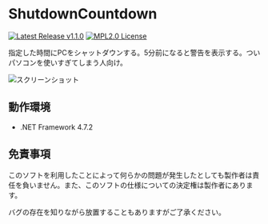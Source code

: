 # ShutdownCountdown
[![Latest Release v1.1.0](https://img.shields.io/badge/latest-v1.1.0-green)](https://github.com/yuma140902/ShutdownCountdown/releases)
[![MPL2.0 License](https://img.shields.io/badge/License-MPL2.0-blue)](LICENSE)

指定した時間にPCをシャットダウンする。5分前になると警告を表示する。ついパソコンを使いすぎてしまう人向け。

![スクリーンショット](https://i.imgur.com/sq9EzWg.png)

## 動作環境
 - .NET Framework 4.7.2

## 免責事項
このソフトを利用したことによって何らかの問題が発生したとしても製作者は責任を負いません。また、このソフトの仕様についての決定権は製作者にあります。

バグの存在を知りながら放置することもありますがご了承ください。
